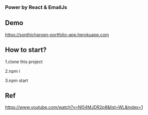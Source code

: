 ### Power by React & EmailJs

## Demo

https://sonthicharoen-portfolio-app.herokuapp.com

## How to start?

1.clone this project

2.npm i

3.npm start

## Ref

https://www.youtube.com/watch?v=Nl54MJDR2p8&list=WL&index=1
